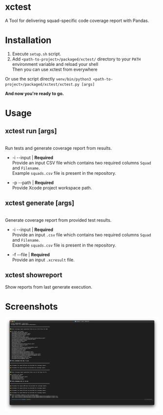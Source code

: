 # xctest

A Tool for delivering squad-specific code coverage report with Pandas.

# Installation

1. Execute `setup.sh` script.
2. Add `<path-to-project>/packaged/xctest/` directory to your `PATH` environment variable and reload your shell<br />
Then you can use xctest from everywhere<br />

Or use the script directly `venv/bin/python3 <path-to-project>/packaged/xctest/xctest.py [args]`

**And now you're ready to go.**</br>

# Usage

<h2>xctest run [args]</h2></br>
Run tests and generate coverage report from results.

* -i --input | **Required**<br />
Provide an input CSV file which contains two required columns `Squad` and `Filename`.<br />
Example `squads.csv` file is present in the repository.<br />

* -p --path | **Required**<br />
Provide Xcode project workspace path.<br />
<h2>xctest generate [args]</h2></br>
Generate coverage report from provided test results.

* -i --input | **Required**<br />
Provide an input `.csv` file which contains two required columns `Squad` and `Filename`.<br />
Example `squads.csv` file is present in the repository.<br />

* -f --file | **Required**<br />
Provide an input `.xcresult` file.<br />
<h2>xctest showreport</h2>
Show reports from last generate execution.

# Screenshots

![alt text](https://github.com/kenalizadeh/xctest/blob/master/screenshot.png)
